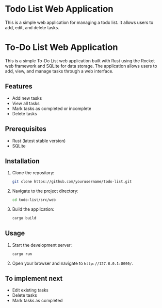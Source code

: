 # Todo List Web Application

This is a simple web application for managing a todo list. It allows users to add, edit, and delete tasks.

# To-Do List Web Application

This is a simple To-Do List web application built with Rust using the Rocket web framework and SQLite for data storage. The application allows users to add, view, and manage tasks through a web interface.

## Features

- Add new tasks
- View all tasks
- Mark tasks as completed or incomplete
- Delete tasks

## Prerequisites

- Rust (latest stable version)
- SQLite

## Installation

1. Clone the repository:
    ```sh
    git clone https://github.com/yourusername/todo-list.git
    ```
2. Navigate to the project directory:
    ```sh
    cd todo-list/src/web
    ```
3. Build the application:
    ```sh
    cargo build
    ```

## Usage

1. Start the development server:
    ```sh
    cargo run
    ```
2. Open your browser and navigate to `http://127.0.0.1:8000/`.

## To implement next 
- Edit existing tasks
- Delete tasks
- Mark tasks as completed